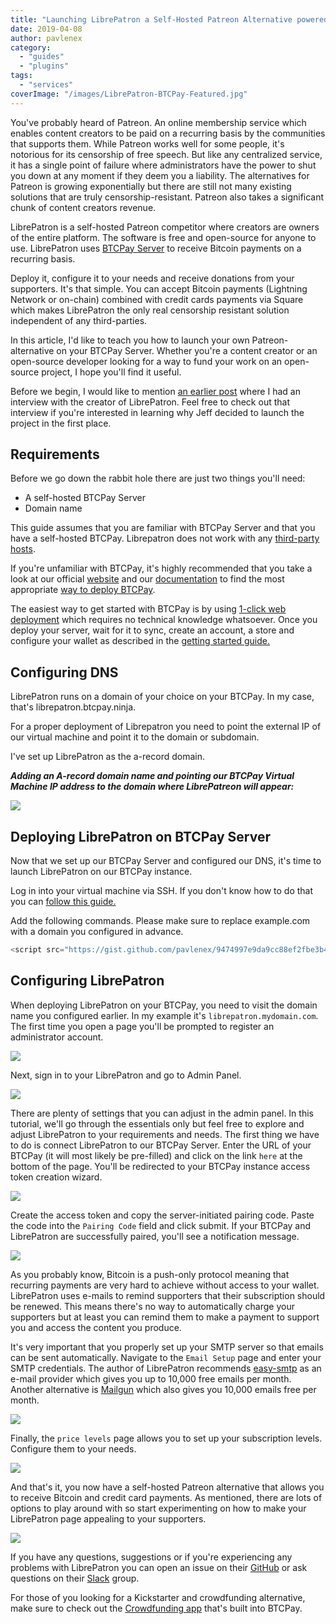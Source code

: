 ```yaml
---
title: "Launching LibrePatron a Self-Hosted Patreon Alternative powered by Bitcoin"
date: 2019-04-08
author: pavlenex
category: 
  - "guides"
  - "plugins"
tags: 
  - "services"
coverImage: "/images/LibrePatron-BTCPay-Featured.jpg"
---
```


You've probably heard of Patreon. An online membership service which enables content creators to be paid on a recurring basis by the communities that supports them. While Patreon works well for some people, it's notorious for its censorship of free speech. But like any centralized service, it has a single point of failure where administrators have the power to shut you down at any moment if they deem you a liability. The alternatives for Patreon is growing exponentially but there are still not many existing solutions that are truly censorship-resistant. Patreon also takes a significant chunk of content creators revenue.

LibrePatron is a self-hosted Patreon competitor where creators are owners of the entire platform. The software is free and open-source for anyone to use. LibrePatron uses [BTCPay Server](https://btcpayserver.org) to receive Bitcoin payments on a recurring basis.

Deploy it, configure it to your needs and receive donations from your supporters. It's that simple. You can accept Bitcoin payments (Lightning Network or on-chain) combined with credit cards payments via Square which makes LibrePatron the only real censorship resistant solution independent of any third-parties.

In this article, I'd like to teach you how to launch your own Patreon-alternative on your BTCPay Server. Whether you're a content creator or an open-source developer looking for a way to fund your work on an open-source project, I hope you'll find it useful.

Before we begin, I would like to mention [an earlier post](https://blog.btcpayserver.org/interview-with-jeff-vandrew-jr/) where I had an interview with the creator of LibrePatron. Feel free to check out that interview if you're interested in learning why Jeff decided to launch the project in the first place.

## Requirements

Before we go down the rabbit hole there are just two things you'll need:

- A self-hosted BTCPay Server
- Domain name

This guide assumes that you are familiar with BTCPay Server and that you have a self-hosted BTCPay. Librepatron does not work with any [third-party hosts](https://docs.btcpayserver.org/deployment/thirdpartyhosting).

If you're unfamiliar with BTCPay, it's highly recommended that you take a look at our official [website](https://btcpayserver.org) and our [documentation](https://docs.btcpayserver.org/) to find the most appropriate [way to deploy BTCPay](https://docs.btcpayserver.org/deployment/deployment).

The easiest way to get started with BTCPay is by using [1-click web deployment](https://docs.btcpayserver.org/deployment/deployment) which requires no technical knowledge whatsoever. Once you deploy your server, wait for it to sync, create an account, a store and configure your wallet as described in the [getting started guide.](https://docs.btcpayserver.org/btcpay-basics/gettingstarted)

## Configuring DNS

LibrePatron runs on a domain of your choice on your BTCPay. In my case, that's librepatron.btcpay.ninja.

For a proper deployment of Librepatron you need to point the external IP of our virtual machine and point it to the domain or subdomain.

I've set up LibrePatron as the a-record domain.

***Adding an A-record domain name and pointing our BTCPay Virtual Machine IP address to the domain where LibrePatreon will appear:***

![](/images/Screen-Shot-2019-04-02-at-17.17.57.png)

## Deploying LibrePatron on BTCPay Server

Now that we set up our BTCPay Server and configured our DNS, it's time to launch LibrePatron on our BTCPay instance.

Log in into your virtual machine via SSH. If you don't know how to do that you can [follow this guide.](https://github.com/JeffVandrewJr/patron/blob/master/ssh.md)

Add the following commands. Please make sure to replace example.com with a domain you configured in advance.

```js
<script src="https://gist.github.com/pavlenex/9474997e9da9cc88ef2fbe3b494d8697.js"></script>
```

## Configuring LibrePatron

When deploying LibrePatron on your BTCPay, you need to visit the domain name you configured earlier. In my example it's `librepatron.mydomain.com`. The first time you open a page you'll be prompted to register an administrator account.

![](/images/LibrePatreon-Admin-Setup.png)

Next, sign in to your LibrePatron and go to Admin Panel.

![](/images/LibrePatreon-Admin-Setup2.png)

There are plenty of settings that you can adjust in the admin panel. In this tutorial, we'll go through the essentials only but feel free to explore and adjust LibrePatron to your requirements and needs. The first thing we have to do is connect LibrePatron to our BTCPay Server. Enter the URL of your BTCPay (it will most likely be pre-filled) and click on the link `here` at the bottom of the page. You'll be redirected to your BTCPay instance access token creation wizard.

![](/images/Configuring-BTCPay-Server-LibrePatreon.png)

Create the access token and copy the server-initiated pairing code. Paste the code into the `Pairing Code` field and click submit. If your BTCPay and LibrePatron are successfully paired, you'll see a notification message.

![](/images/Pairing-BTCPay.png)

As you probably know, Bitcoin is a push-only protocol meaning that recurring payments are very hard to achieve without access to your wallet. LibrePatron uses e-mails to remind supporters that their subscription should be renewed. This means there's no way to automatically charge your supporters but at least you can remind them to make a payment to support you and access the content you produce.

It's very important that you properly set up your SMTP server so that emails can be sent automatically. Navigate to the `Email Setup` page and enter your SMTP credentials. The author of LibrePatron recommends [easy-smtp](https://www.easy-smtp.com) as an e-mail provider which gives you up to 10,000 free emails per month. Another alternative is [Mailgun](https://www.mailgun.com) which also gives you 10,000 emails free per month.

![](/images/Configuring-E-mail-LibrePatron.png)

Finally, the `price levels` page allows you to set up your subscription levels. Configure them to your needs.

![](/images/LibrePatron-Pricing-Setup.png)

And that's it, you now have a self-hosted Patreon alternative that allows you to receive Bitcoin and credit card payments. As mentioned, there are lots of options to play around with so start experimenting on how to make your LibrePatron page appealing to your supporters.

![](/images/Screen-Shot-2019-04-02-at-17.59.17.png)

If you have any questions, suggestions or if you're experiencing any problems with LibrePatron you can open an issue on their [GitHub](https://github.com/JeffVandrewJr/patron/issues) or ask questions on their [Slack](https://librepatron.slack.com/join/shared_invite/enQtNTE0OTA3MjM2NDAyLTU4NDcyZGJiODBlYTA3OGMzZGQ2MjMxMTQxZWYzYmIzMDE4ZjM4OGQ0YjY3MjMzYjhiMTY0Yzc1ZDhhNzNjNjk) group.

For those of you looking for a Kickstarter and crowdfunding alternative, make sure to check out the [Crowdfunding app](https://www.youtube.com/watch?v=tFbfyneDj88&) that's built into BTCPay.

